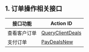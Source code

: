 ## 1. 订单操作相关接口
| 接口功能   | Action ID            |
| ------ | -------------------- |
| 查看客户订单 | [QueryClientDeals](https://www.qcloud.com/document/api/563/8070) |
| 支付订单   | [PayDealsNew](https://www.qcloud.com/document/api/563/8071)      |

